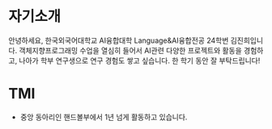 # 자기소개 

안녕하세요, 한국외국어대학교 AI융합대학 Language&AI융합전공 24학번 김진희입니다. 
객체지향프로그래밍 수업을 열심히 들어서 AI관련 다양한 프로젝트와 활동을 경험하고, 나아가 학부 연구생으로 연구 경험도 쌓고 싶습니다. 한 학기 동안 잘 부탁드립니다!

# TMI
- 중앙 동아리인 핸드볼부에서 1년 넘게 활동하고 있습니다. 
